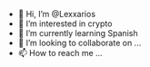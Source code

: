 - 👋 Hi, I’m @Lexxarios    
- 👀 I’m interested in crypto 
- 🌱 I’m currently learning Spanish
- 💞️ I’m looking to collaborate on ... 
- 📫 How to reach me ...

<!---
Lexxarios/Lexxarios is a ✨ special ✨ repository because its `README.md` (this file) appears on your GitHub profile.
You can click the Preview link to take a look at your changes.
--->
